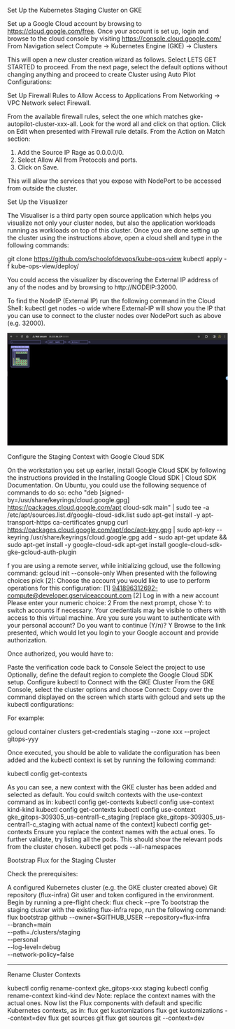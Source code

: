 Set Up the Kubernetes Staging Cluster on GKE

Set up a Google Cloud account by browsing to https://cloud.google.com/free.
Once your account is set up, login and browse to the cloud console by visiting
https://console.cloud.google.com/
From Navigation select Compute → Kubernetes Engine (GKE) → Clusters

This will open a new cluster creation wizard as follows. Select LETS GET STARTED to proceed.
From the next page, select the default options without changing anything and proceed to create
Cluster using Auto Pilot Configurations:


Set Up Firewall Rules to Allow Access to Applications
From Networking → VPC Network select Firewall.

From the available firewall rules, select the one which matches gke-autopilot-cluster-xxx-all.
Look for the word all and click on that option.
Click on Edit when presented with Firewall rule details.
From the Action on Match section:
1. Add the Source IP Rage as 0.0.0.0/0.
2. Select Allow All from Protocols and ports.
3. Click on Save.

This will allow the services that you expose with NodePort to be accessed from outside the
cluster.

Set Up the Visualizer

The Visualiser is a third party open source application which helps you visualize not only your
cluster nodes, but also the application workloads running as workloads on top of this cluster.
Once you are done setting up the cluster using the instructions above, open a cloud shell and type in the following commands:

git clone https://github.com/schoolofdevops/kube-ops-view
kubectl apply -f kube-ops-view/deploy/

You could access the visualizer by discovering the External IP address of any of the nodes and
by browsing to http://NODEIP:32000.

To find the NodeIP (External IP) run the following command in the Cloud Shell:
kubectl get nodes -o wide
where External-IP will show you the IP that you can use to connect to the cluster nodes over
NodePort such as above (e.g. 32000).

![visualizier](nodeip.png)


Configure the Staging Context with Google Cloud SDK

On the workstation you set up earlier, install Google Cloud SDK by following the instructions
provided in the Installing Google Cloud SDK | Cloud SDK Documentation.
On Ubuntu, you could use the following sequence of commands to do so:
echo "deb [signed-by=/usr/share/keyrings/cloud.google.gpg]
https://packages.cloud.google.com/apt cloud-sdk main" | sudo tee -a
/etc/apt/sources.list.d/google-cloud-sdk.list
sudo apt-get install -y
apt-transport-https ca-certificates gnupg
curl https://packages.cloud.google.com/apt/doc/apt-key.gpg | sudo
apt-key --keyring /usr/share/keyrings/cloud.google.gpg add -
sudo apt-get update && sudo apt-get install -y google-cloud-sdk
apt-get install google-cloud-sdk-gke-gcloud-auth-plugin

f you are using a remote server, while initializing gcloud, use the following command:
gcloud init --console-only
When presented with the following choices pick [2]:
Choose the account you would like to use to perform operations for
this configuration:
[1] 941896312692-compute@developer.gserviceaccount.com
[2] Log in with a new account
Please enter your numeric choice: 2
From the next prompt, chose Y:
to switch accounts if necessary.
Your credentials may be visible to others with access to this
virtual machine. Are you sure you want to authenticate with
your personal account?
Do you want to continue (Y/n)? Y
Browse to the link presented, which would let you login to your Google account and provide
authorization.

Once authorized, you would have to:

Paste the verification code back to Console
Select the project to use
Optionally, define the default region
to complete the Google Cloud SDK setup.
Configure kubectl to Connect with the GKE Cluster
From the GKE Console, select the cluster options and choose Connect:
Copy over the command displayed on the screen which starts with gcloud and sets up the
kubectl configurations:

For example:

gcloud container clusters get-credentials staging --zone xxx --project
gitops-yyy

Once executed, you should be able to validate the configuration has been added and the
kubectl context is set by running the following command:

kubectl config get-contexts

As you can see, a new context with the GKE cluster has been added and selected as default.
You could switch contexts with the use-context command as in:
kubectl config get-contexts
kubectl config use-context kind-kind
kubectl config get-contexts
kubectl config use-context gke_gitops-309305_us-central1-c_staging
[replace gke_gitops-309305_us-central1-c_staging with actual name of
the context]
kubectl config get-contexts
Ensure you replace the context names with the actual ones.
To further validate, try listing all the pods. This should show the relevant pods from the cluster
chosen.
kubectl get pods --all-namespaces



Bootstrap Flux for the Staging Cluster

Check the prerequisites:

A configured Kubernetes cluster (e.g. the GKE cluster created above)
Git repository (flux-infra)
Git user and token configured in the environment.
Begin by running a pre-flight check:
flux check --pre
To bootstrap the staging cluster with the existing flux-infra repo, run the following
command:
flux bootstrap github
--owner=$GITHUB_USER
--repository=flux-infra \
--branch=main \
--path=./clusters/staging \
--personal \
--log-level=debug \
--network-policy=false
______________________

Rename Cluster Contexts

kubectl config rename-context gke_gitops-xxx staging
kubectl config rename-context kind-kind dev
Note: replace the context names with the actual ones.
Now list the Flux components with default and specific Kubernetes contexts, as in:
flux get kustomizations
flux get kustomizations --context=dev
flux get sources git
flux get sources git --context=dev